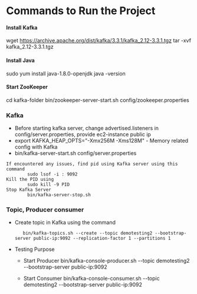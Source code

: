 
# Commands to Run the Project


#### Install Kafka
wget https://archive.apache.org/dist/kafka/3.3.1/kafka_2.12-3.3.1.tgz
tar -xvf kafka_2.12-3.3.1.tgz

#### Install Java
sudo yum install java-1.8.0-openjdk
java -version


#### Start ZooKeeper
cd kafka-folder
bin/zookeeper-server-start.sh config/zookeeper.properties

### Kafka

   * Before starting kafka server, change advertised.listeners in config/server.properties, provide ec2-instance public ip 
   * export KAFKA_HEAP_OPTS="-Xmx256M -Xms128M" - Memory related config with Kafka
   * bin/kafka-server-start.sh config/server.properties

    If encountered any issues, find pid using Kafka server using this command
            sudo lsof -i : 9092
    Kill the PID using 
            sudo kill -9 PID
    Stop Kafka Server 
            bin/kafka-server-stop.sh 


### Topic, Producer consumer 

   * Create topic in Kafka using the command 

            bin/kafka-topics.sh --create --topic demotesting2 --bootstrap-server public-ip:9092 --replication-factor 1 --partitions 1

   * Testing Purpose
        * Start Producer 
                bin/kafka-console-producer.sh --topic demotesting2 --bootstrap-server  public-ip:9092

        * Start Consumer
                bin/kafka-console-consumer.sh --topic demotesting2 --bootstrap-server public-ip:9092